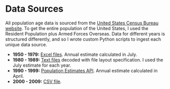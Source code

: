 # Data Sources

All population age data is sourced from the [United States Census Bureau website](https://www.census.gov/data.html). To get the entire population of the United States, I used the Resident Population plus Armed Forces Overseas. Data for different years is structured differently, and so I wrote custom Python scripts to ingest each unique data source.

- **1950 - 1979:** [Excel files](https://www.census.gov/data/tables/time-series/demo/popest/pre-1980-national.html). Annual estimate calculated in July.
- **1980 - 1989:** [Text files](https://www.census.gov/data/datasets/time-series/demo/popest/1980s-national.html) decoded with file layout specification. I used the July estimate for each year.
- **1990 - 1999:** [Population Estimates API](https://www.census.gov/data/developers/data-sets/popest-popproj/popest.1990-2000_Intercensals.html). Annual estimate calculated in April.
- **2000 - 2009:** [CSV file](https://www.census.gov/data/datasets/time-series/demo/popest/intercensal-2000-2010-national.html).

